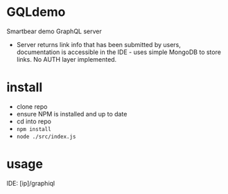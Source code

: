 # GQLdemo

Smartbear demo GraphQL server

* Server returns link info that has been submitted by users, documentation is accessible in the IDE - uses simple MongoDB to store links. No AUTH layer implemented.

# install
- clone repo
- ensure NPM is installed and up to date
- cd into repo
- `npm install`
- `node ./src/index.js`

# usage
IDE: [ip]/graphiql
